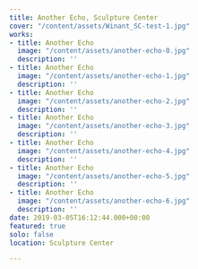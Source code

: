 ```yaml
---
title: Another Echo, Sculpture Center
cover: "/content/assets/Winant_SC-test-1.jpg"
works:
- title: Another Echo
  image: "/content/assets/another-echo-0.jpg"
  description: ''
- title: Another Echo
  image: "/content/assets/another-echo-1.jpg"
  description: ''
- title: Another Echo
  image: "/content/assets/another-echo-2.jpg"
  description: ''
- title: Another Echo
  image: "/content/assets/another-echo-3.jpg"
  description: ''
- title: Another Echo
  image: "/content/assets/another-echo-4.jpg"
  description: ''
- title: Another Echo
  image: "/content/assets/another-echo-5.jpg"
  description: ''
- title: Another Echo
  image: "/content/assets/another-echo-6.jpg"
  description: ''
date: 2019-03-05T16:12:44.000+00:00
featured: true
solo: false
location: Sculpture Center

---
```

